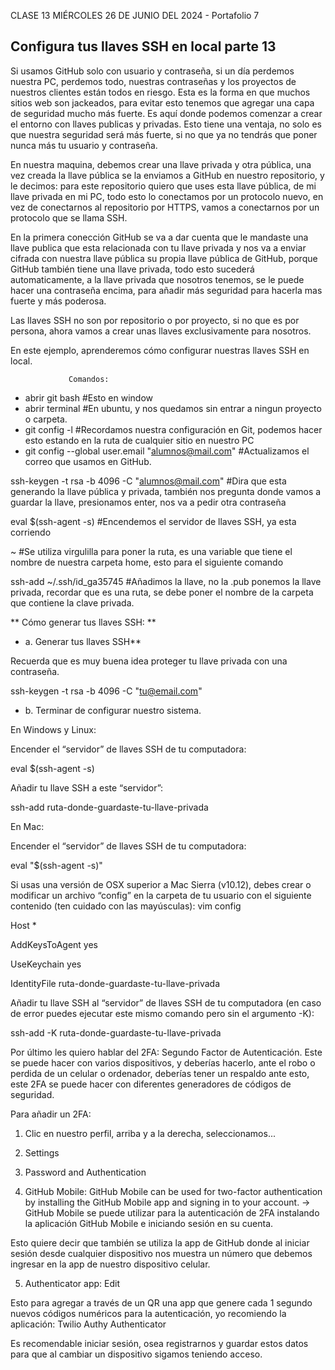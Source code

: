 CLASE 13 MIÉRCOLES 26 DE JUNIO DEL 2024 - Portafolio 7
## Configura tus llaves SSH en local parte 13

Si usamos GitHub solo con usuario y contraseña, si un día perdemos nuestra PC, perdemos todo, nuestras contraseñas y los proyectos de nuestros clientes están todos en riesgo. Esta es la forma en que muchos sitios web son jackeados, para evitar esto tenemos que agregar una capa de seguridad mucho más fuerte. Es aquí donde podemos comenzar a crear el entorno con llaves publicas y privadas. Esto tiene una ventaja, no solo es que nuestra seguridad será más fuerte, si no que ya no tendrás que poner nunca más tu usuario y contraseña.

En nuestra maquina, debemos crear una llave privada y otra pública, una vez creada la llave pública se la enviamos a GitHub en nuestro repositorio, y le decimos: para este repositorio quiero que uses esta llave pública, de mi llave privada en mi PC, todo esto lo conectamos por un protocolo nuevo, en vez de conectarnos al repositorio por HTTPS, vamos a conectarnos por un protocolo que se llama SSH.

En la primera conección GitHub se va a dar cuenta que le mandaste una llave publica que esta relacionada con tu llave privada y nos va a enviar cifrada con nuestra llave pública su propia llave pública de GitHub, porque GitHub también tiene una llave privada, todo esto sucederá automaticamente, a la llave privada que nosotros tenemos, se le puede hacer una contraseña encima, para añadir más seguridad para hacerla mas fuerte y más poderosa.

Las llaves SSH no son por repositorio o por proyecto, si no que es por persona, ahora vamos a crear unas llaves exclusivamente para nosotros.

En este ejemplo, aprenderemos cómo configurar nuestras llaves SSH en local.

                 Comandos:

* abrir git bash #Esto en window
* abrir terminal #En ubuntu, y nos quedamos sin entrar a ningun proyecto o carpeta.
* git config -l #Recordamos nuestra configuración en Git, podemos hacer esto estando en la ruta de cualquier sitio en nuestro PC
* git config --global user.email "alumnos@mail.com" #Actualizamos el correo que usamos en GitHub.

ssh-keygen -t rsa -b 4096 -C "alumnos@mail.com" #Dira que esta generando la llave pública y privada, también nos pregunta donde vamos a guardar la llave, presionamos enter, nos va a pedir otra contraseña

eval $(ssh-agent -s) #Encendemos el servidor de llaves SSH, ya esta corriendo

~ #Se utiliza virgulilla para poner la ruta, es una variable que tiene el nombre de nuestra carpeta home, esto para el siguiente comando

ssh-add ~/.ssh/id_ga35745 #Añadimos la llave, no la .pub ponemos la llave privada, recordar que es una ruta, se debe poner el nombre de la carpeta que contiene la clave privada.

** Cómo generar tus llaves SSH: **

* a. Generar tus llaves SSH**

Recuerda que es muy buena idea proteger tu llave privada con una contraseña.

ssh-keygen -t rsa -b 4096 -C "tu@email.com"

* b. Terminar de configurar nuestro sistema.

En Windows y Linux:

Encender el “servidor” de llaves SSH de tu computadora:

eval $(ssh-agent -s)

Añadir tu llave SSH a este “servidor”:

ssh-add ruta-donde-guardaste-tu-llave-privada

En Mac:


Encender el “servidor” de llaves SSH de tu computadora:

eval "$(ssh-agent -s)"

Si usas una versión de OSX superior a Mac Sierra (v10.12), debes crear o modificar un archivo “config” en la carpeta de tu usuario con el siguiente contenido (ten cuidado con las mayúsculas): vim config

Host *


AddKeysToAgent yes

UseKeychain yes

IdentityFile ruta-donde-guardaste-tu-llave-privada

Añadir tu llave SSH al “servidor” de llaves SSH de tu computadora (en caso de error puedes ejecutar este mismo comando pero sin el argumento -K):

ssh-add -K ruta-donde-guardaste-tu-llave-privada

Por último les quiero hablar del 2FA: Segundo Factor de Autenticación. Este se puede hacer con varios dispositivos, y deberías hacerlo, ante el robo o perdida de un celular o ordenador, deberías tener un respaldo ante esto, este 2FA se puede hacer con diferentes generadores de códigos  de seguridad.

Para añadir un 2FA:

1. Clic en nuestro perfil, arriba y a la derecha, seleccionamos...

2. Settings

3. Password and Authentication

4. GitHub Mobile: GitHub Mobile can be used for two-factor authentication by installing the GitHub Mobile app and signing in to your account. -> GitHub Mobile se puede utilizar para la autenticación de 2FA instalando la aplicación GitHub Mobile e iniciando sesión en su cuenta.

Esto quiere decir que también se utiliza la app de GitHub donde al iniciar sesión desde cualquier dispositivo nos muestra un número que debemos ingresar en la app de nuestro dispositivo celular.

5. Authenticator app: Edit

Esto para agregar a través de un QR una app que genere cada 1 segundo nuevos códigos numéricos para la autenticación, yo recomiendo la aplicación: Twilio Authy Authenticator

Es recomendable iniciar sesión, osea registrarnos y guardar estos datos para que al cambiar un dispositivo sigamos teniendo acceso.

